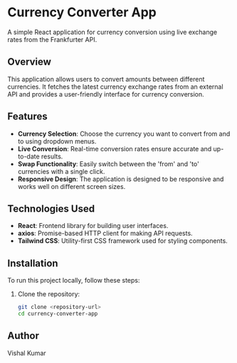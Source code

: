 # Currency Converter App

A simple React application for currency conversion using live exchange rates from the Frankfurter API.

## Overview

This application allows users to convert amounts between different currencies. It fetches the latest currency exchange rates from an external API and provides a user-friendly interface for currency conversion.

## Features

- **Currency Selection**: Choose the currency you want to convert from and to using dropdown menus.
- **Live Conversion**: Real-time conversion rates ensure accurate and up-to-date results.
- **Swap Functionality**: Easily switch between the 'from' and 'to' currencies with a single click.
- **Responsive Design**: The application is designed to be responsive and works well on different screen sizes.

## Technologies Used

- **React**: Frontend library for building user interfaces.
- **axios**: Promise-based HTTP client for making API requests.
- **Tailwind CSS**: Utility-first CSS framework used for styling components.

## Installation

To run this project locally, follow these steps:

1. Clone the repository:
   ```bash
   git clone <repository-url>
   cd currency-converter-app

## Author

Vishal Kumar


